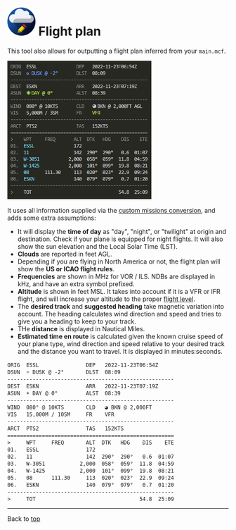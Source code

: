 ![](favicon-64x64.png) Flight plan
==================================

This tool also allows for outputting a flight plan inferred from your `main.mcf`.

![](flightplan.png)

It uses all information supplied via the [custom missions conversion](custom-missions.md), and adds some extra assumptions:

* It will display the **time of day** as "day", "night", or "twilight" at origin and destination. Check if your plane is equipped for night flights. It will also show the sun elevation and the Local Solar Time (LST).
* **Clouds** are reported in feet AGL.
* Depending if you are flying in North America or not, the flight plan will show the **US or ICAO flight rules**.
* **Frequencies** are shown in MHz for VOR / ILS. NDBs are displayed in kHz, and have an extra symbol prefixed.
* **Altitude** is shown in feet MSL. It takes into account if it is a VFR or IFR flight, and will increase your altitude to the proper [flight level](https://en.wikipedia.org/wiki/Flight_level).
* The **desired track** and **suggested heading** take magnetic variation into account. The heading calculates wind direction and speed and tries to give you a heading to keep to your track.
* THe **distance** is displayed in Nautical Miles.
* **Estimated time en route** is calculated given the known cruise speed of your plane type, wind direction and speed relative to your desired track and the distance you want to travel. It is displayed in minutes:seconds.

```
ORIG  ESSL               DEP   2022-11-23T06:54Z
DSUN  ☼ DUSK @ -2°       DLST  08:09
-----------------------------------------------------
DEST  ESKN               ARR   2022-11-23T07:19Z
ASUN  ☀ DAY @ 0°         ALST  08:39
-----------------------------------------------------
WIND  080° @ 10KTS       CLD   ◕ BKN @ 2,000FT
VIS   15,000M / 10SM     FR    VFR
-----------------------------------------------------
ARCT  PTS2               TAS   152KTS
=====================================================
>     WPT     FREQ       ALT  DTK   HDG    DIS    ETE
01.   ESSL               172
02.   11                 142  290°  290°   0.6  01:07
03.   W-3051           2,000  058°  059°  11.8  04:59
04.   W-1425           2,000  101°  099°  19.8  08:21
05.   08      111.30     113  020°  023°  22.9  09:24
06.   ESKN               140  079°  079°   0.7  01:20
-----------------------------------------------------
>     TOT                                 54.8  25:09
```

----

Back to [top](../README.md)
